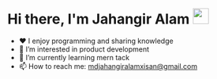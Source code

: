 <h1>Hi there, I'm Jahangir Alam <img height='32em' src='https://user-images.githubusercontent.com/1303154/88677602-1635ba80-d120-11ea-84d8-d263ba5fc3c0.gif'/></h1>

- ♥️ I enjoy programming and sharing knowledge
- 👀 I’m interested in product development
- 🌱 I’m currently learning mern tack
- 📫 How to reach me: mdjahangiralamxisan@gmail.com
<!-- 
<h3>☕ Connect with me!</h3>
<a href="https://www.instagram.com/jahangiraxisan/">
  <img src="smiley.gif" alt="HTML tutorial" style="width:42px;height:42px;">
</a>

<h3>Things I code with</h3> -->
